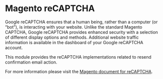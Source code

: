 # Magento reCAPTCHA

Google reCAPTCHA ensures that a human being, rather than a computer (or “bot”), is interacting with your website. Unlike the standard Magento CAPTCHA, Google reCAPTCHA provides enhanced security with a selection of different display options and methods. Additional website traffic information is available in the dashboard of your Google reCAPTCHA account.

This module provides the reCAPTCHA implementations related to resend confirmation email action.

For more information please visit the [Magento document for reCAPTCHA](https://docs.magento.com/user-guide/stores/security-google-recaptcha.html).
